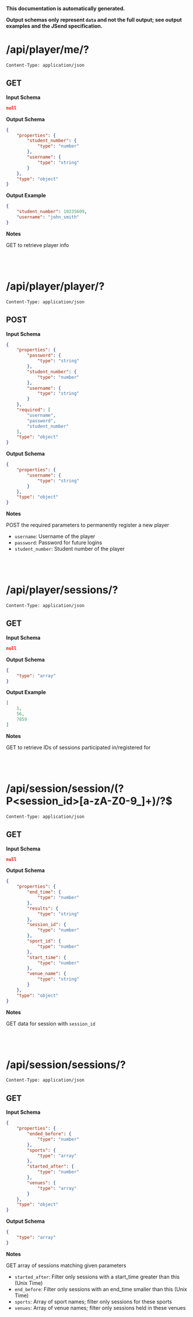 **This documentation is automatically generated.**

**Output schemas only represent `data` and not the full output; see output examples and the JSend specification.**

# /api/player/me/?

    Content-Type: application/json

## GET


**Input Schema**
```json
null
```



**Output Schema**
```json
{
    "properties": {
        "student_number": {
            "type": "number"
        },
        "username": {
            "type": "string"
        }
    },
    "type": "object"
}
```


**Output Example**
```json
{
    "student_number": 10235609,
    "username": "john_smith"
}
```


**Notes**

GET to retrieve player info



<br>
<br>

# /api/player/player/?

    Content-Type: application/json

## POST


**Input Schema**
```json
{
    "properties": {
        "password": {
            "type": "string"
        },
        "student_number": {
            "type": "number"
        },
        "username": {
            "type": "string"
        }
    },
    "required": [
        "username",
        "password",
        "student_number"
    ],
    "type": "object"
}
```



**Output Schema**
```json
{
    "properties": {
        "username": {
            "type": "string"
        }
    },
    "type": "object"
}
```



**Notes**

POST the required parameters to permanently register a new player

* `username`: Username of the player
* `password`: Password for future logins
* `student_number`: Student number of the player



<br>
<br>

# /api/player/sessions/?

    Content-Type: application/json

## GET


**Input Schema**
```json
null
```



**Output Schema**
```json
{
    "type": "array"
}
```


**Output Example**
```json
[
    1,
    56,
    7859
]
```


**Notes**

GET to retrieve IDs of sessions participated in/registered for



<br>
<br>

# /api/session/session/\(?P\<session\_id\>\[a\-zA\-Z0\-9\_\]\+\)/?$

    Content-Type: application/json

## GET


**Input Schema**
```json
null
```



**Output Schema**
```json
{
    "properties": {
        "end_time": {
            "type": "number"
        },
        "results": {
            "type": "string"
        },
        "session_id": {
            "type": "number"
        },
        "sport_id": {
            "type": "number"
        },
        "start_time": {
            "type": "number"
        },
        "venue_name": {
            "type": "string"
        }
    },
    "type": "object"
}
```



**Notes**

GET data for session with `session_id`



<br>
<br>

# /api/session/sessions/?

    Content-Type: application/json

## GET


**Input Schema**
```json
{
    "properties": {
        "ended_before": {
            "type": "number"
        },
        "sports": {
            "type": "array"
        },
        "started_after": {
            "type": "number"
        },
        "venues": {
            "type": "array"
        }
    },
    "type": "object"
}
```



**Output Schema**
```json
{
    "type": "array"
}
```



**Notes**

GET array of sessions matching given parameters

* `started_after`: Filter only sessions with a start_time greater than this (Unix Time)
* `end_before`: Filter only sessions with an end_time smaller than this (Unix Time)
* `sports`: Array of sport names; filter only sessions for these sports
* `venues`: Array of venue names; filter only sessions held in these venues


